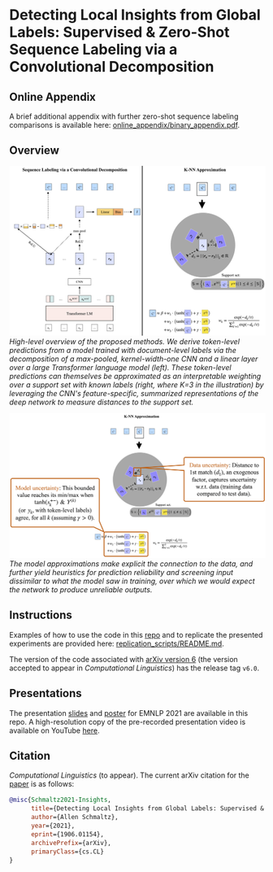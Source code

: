 # Detecting Local Insights from Global Labels: Supervised & Zero-Shot Sequence Labeling via a Convolutional Decomposition

## Online Appendix

A brief additional appendix with further zero-shot sequence labeling comparisons is available here: [online_appendix/binary_appendix.pdf](online_appendix/binary_appendix.pdf).

## Overview

![Overview figure](fig_overview.png)
*High-level overview of the proposed methods. We derive token-level predictions from a model trained with document-level labels via the decomposition of a max-pooled, kernel-width-one CNN and a linear layer over a large Transformer language model (left). These token-level predictions can themselves be approximated as an interpretable weighting over a support set with known labels (right, where K=3 in the illustration) by leveraging the CNN's feature-specific, summarized representations of the deep network to measure distances to the support set.*

![Heuristics figure](fig_heuristics.png)
*The model approximations make explicit the connection to the data, and further yield heuristics for prediction reliability and screening input dissimilar to what the model saw in training, over which we would expect the network to produce unreliable outputs.*

## Instructions

Examples of how to use the code in this [repo](https://github.com/allenschmaltz/exa) and to replicate the presented experiments are provided here: [replication_scripts/README.md](replication_scripts/README.md).

The version of the code associated with [arXiv version 6](https://arxiv.org/pdf/1906.01154v6.pdf) (the version accepted to appear in *Computational Linguistics*) has the release tag `v6.0`.

## Presentations

The presentation [slides](emnlp_2021_presentation/emnlp_2021_cl_paper_1780_slides.pdf) and [poster](emnlp_2021_presentation/emnlp_2021_cl_paper_1780_poster.pdf) for EMNLP 2021 are available in this repo. A high-resolution copy of the pre-recorded presentation video is available on YouTube [here](https://youtu.be/iJ_udvksyqE).

## Citation

*Computational Linguistics* (to appear). The current arXiv citation for the [paper](https://arxiv.org/pdf/1906.01154v6.pdf) is as follows:
```bibtex
@misc{Schmaltz2021-Insights,
      title={Detecting Local Insights from Global Labels: Supervised & Zero-Shot Sequence Labeling via a Convolutional Decomposition},
      author={Allen Schmaltz},
      year={2021},
      eprint={1906.01154},
      archivePrefix={arXiv},
      primaryClass={cs.CL}
}
```
